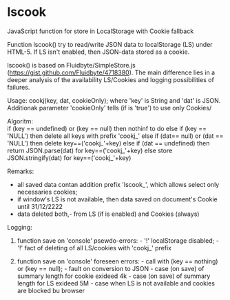 # lscook
JavaScript function for store in LocalStorage with Cookie fallback 

Function lscook() try to read/write JSON data to localStorage (LS) under HTML-5. 
If LS isn't enabled, then JSON-data stored as a cookie. 

lscook() is based on Fluidbyte/SimpleStore.js (https://gist.github.com/Fluidbyte/4718380).
The main difference lies in a deeper analysis of the availability LS/Cookies and logging possibilities of failures.

Usage:
    cookj(key, dat, cookieOnly);
 where 'key' is String and 'dat' is JSON. Additionak parameter 'cookieOnly' tells (if is 'true') to use only Cookies/
  
Algoritm:  
 if (key == undefined) or (key == null) then 
   nothinf to do
 else
   if (key == 'NULL') then 
     delete all keys with prefix 'cookj_'
   else
     if (dat== null) or (dat == 'NULL') then 
       delete key==('cookj_'+key)
     else
     if (dat == undefined) then 
       return JSON.parse(dat) for  key==('cookj_'+key)
     else
       store JSON.stringify(dat) for key==('cookj_'+key) 
  
 Remarks:
  - all saved data contan addition prefix 'lscook_', which allows select only necessaries cookies; 
  - if window's LS is not available, then data saved on document's Cookie until 31/12/2222
  - data deleted both,- from LS (if is enabled) and Cookies (always)
 
 Logging: 
   1) function save on 'console' psewdo-errors:
     - '!' localStorage disabled;
     - '!' fact of deleting of all LS/cookies with 'cookj_' prefix
 
   2) function save on 'console' foreseen errors:
     - call with (key == nothing) or (key == null);
     - fault on conversion to JSON
     - case (on save) of summary length for cookie exideed 4k
     - case (on save) of summary length for LS exideed 5M
     - case when LS is not available and cookies are blocked bu browser
